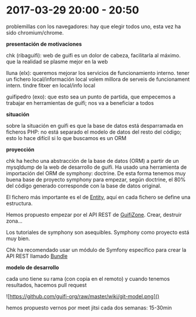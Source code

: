 # 2017-03-29 20:00 - 20:50

problemillas con los navegadores: hay que elegir todos uno, esta vez ha sido chromium/chrome.

**presentación de motivaciones**

chk (ribaguifi): web de guifi es un dolor de cabeza, facilitarla al máximo. que la realidad se plasme mejor en la web

lluna (elx): queremos mejorar los servicios de funcionamiento interno. tener un fichero local/información local
volem millora de serveis de funcionament intern. tindre fitxer en local/info local

guifipedro (exo): que esto sea un punto de partida, que empecemos a trabajar en herramientas de guifi; nos va a beneficiar a todos

**situación**

sobre la situación en guifi es que la base de datos está desparramada en ficheros PHP: no está separado el modelo de datos del resto del código; esto lo hace difícil si lo que buscamos es un ORM

**proyección**

chk ha hecho una abstracción de la base de datos (ORM) a partir de un mysqldump de la web de desarrollo de guifi. Ha usado una herramienta de importación del ORM de symphony: doctrine. De esta forma tenemos muy buena base de proyecto symphony para empezar, según doctrine, el 80% del código generado corresponde con la base de datos original.

El fichero más importante es el de [Entity](https://github.com/guifi-org/guifi-api/tree/master/src/AppBundle/Entity), aquí en cada fichero se define una estructura.

Hemos propuesto empezar por el API REST de [GuifiZone](https://github.com/guifi-org/guifi-api/blob/master/src/AppBundle/Entity/GuifiZone.php). Crear, destruir zona...

Los tutoriales de symphony son asequibles. Symphony como proyecto está muy bien.

Chk ha recomendado usar un módulo de Symfony específico para crear la API REST llamado [Bundle](http://symfony.com/doc/master/bundles/FOSRestBundle/index.html)

**modelo de desarrollo**

cada uno tiene su rama (con copia en el remoto) y cuando tenemos resultados, hacemos pull request

![https://github.com/guifi-org/raw/master/wiki/git-model.png]()

hemos propuesto vernos por meet jitsi cada dos semanas: 15-30min
